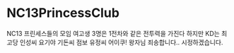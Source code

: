 # NC13PrincessClub
NC13 프린세스들의 모임
여고생 3명은 1전차와 같은 전투력을 가진다
하지만 KD는 최고당
인성씨 요기야
기돈씨 점보
유정씨 어이쿠! 왕자님
죄송합니다.. 시정하겠습니다.

